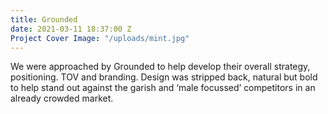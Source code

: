 ```yaml
---
title: Grounded
date: 2021-03-11 18:37:00 Z
Project Cover Image: "/uploads/mint.jpg"
---
```


We were approached by Grounded to help develop their overall strategy, positioning. TOV and branding. Design was stripped back, natural but bold to help stand out against the garish and ‘male focussed’ competitors in an already crowded market.